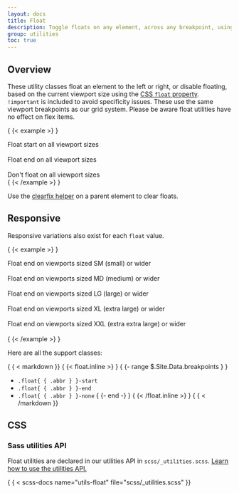 ```yaml
---
layout: docs
title: Float
description: Toggle floats on any element, across any breakpoint, using our responsive float utilities.
group: utilities
toc: true
---
```


## Overview

These utility classes float an element to the left or right, or disable
floating, based on the current viewport size using the [CSS
`float` property](https://developer.mozilla.org/en-US/docs/Web/CSS/float).
`!important` is included to avoid specificity issues. These use the same
viewport breakpoints as our grid system. Please be aware float utilities have no
effect on flex items.

{ {< example >} }
<div class="float-start">Float start on all viewport sizes</div><br>
<div class="float-end">Float end on all viewport sizes</div><br>
<div class="float-none">Don't float on all viewport sizes</div>
{ {< /example >} }

Use the [clearfix helper](/helpers/clearfix.md) on a parent
element to clear floats.

## Responsive

Responsive variations also exist for each `float` value.

{ {< example >} }
<div class="float-sm-end">Float end on viewports sized SM (small) or wider</div><br>
<div class="float-md-end">Float end on viewports sized MD (medium) or wider</div><br>
<div class="float-lg-end">Float end on viewports sized LG (large) or wider</div><br>
<div class="float-xl-end">Float end on viewports sized XL (extra large) or wider</div><br>
<div class="float-xxl-end">Float end on viewports sized XXL (extra extra large) or wider</div><br>
{ {< /example >} }

Here are all the support classes:

{ { < markdown }}
{ {< float.inline >} }
{ {- range $.Site.Data.breakpoints } }

- `.float{ { .abbr } }-start`
- `.float{ { .abbr } }-end`
- `.float{ { .abbr } }-none`
  { {- end -} }
  { {< /float.inline >} }
  { { < /markdown }}

## CSS

### Sass utilities API

Float utilities are declared in our utilities API in
`scss/_utilities.scss`. [Learn how to use the utilities API.](/utilities/api.md#using-the-api)

{ { < scss-docs name="utils-float" file="scss/_utilities.scss" }}
